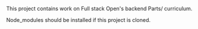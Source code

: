 This project contains work on Full stack Open's backend Parts/ curriculum. 

Node_modules should be installed if this project is cloned.